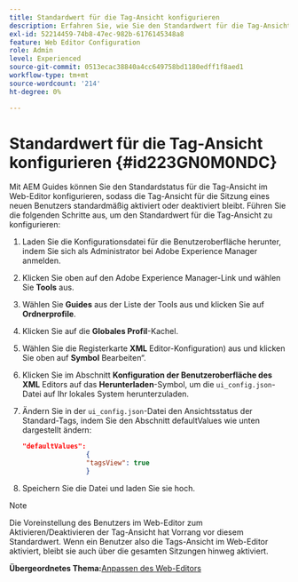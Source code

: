 ```yaml
---
title: Standardwert für die Tag-Ansicht konfigurieren
description: Erfahren Sie, wie Sie den Standardwert für die Tag-Ansicht konfigurieren
exl-id: 52214459-74b8-47ec-982b-6176145348a8
feature: Web Editor Configuration
role: Admin
level: Experienced
source-git-commit: 0513ecac38840a4cc649758bd1180edff1f8aed1
workflow-type: tm+mt
source-wordcount: '214'
ht-degree: 0%

---
```


# Standardwert für die Tag-Ansicht konfigurieren {#id223GN0M0NDC}

Mit AEM Guides können Sie den Standardstatus für die Tag-Ansicht im Web-Editor konfigurieren, sodass die Tag-Ansicht für die Sitzung eines neuen Benutzers standardmäßig aktiviert oder deaktiviert bleibt. Führen Sie die folgenden Schritte aus, um den Standardwert für die Tag-Ansicht zu konfigurieren:

1. Laden Sie die Konfigurationsdatei für die Benutzeroberfläche herunter, indem Sie sich als Administrator bei Adobe Experience Manager anmelden.
1. Klicken Sie oben auf den Adobe Experience Manager-Link und wählen Sie **Tools** aus.
1. Wählen Sie **Guides** aus der Liste der Tools aus und klicken Sie auf **Ordnerprofile**.
1. Klicken Sie auf die **Globales Profil**-Kachel.
1. Wählen Sie die Registerkarte **XML** Editor-Konfiguration) aus und klicken Sie oben auf **Symbol** Bearbeiten“.
1. Klicken Sie im Abschnitt **Konfiguration der Benutzeroberfläche des XML** Editors auf das **Herunterladen**-Symbol, um die `ui_config.json`-Datei auf Ihr lokales System herunterzuladen.
1. Ändern Sie in der `ui_config.json`-Datei den Ansichtsstatus der Standard-Tags, indem Sie den Abschnitt defaultValues wie unten dargestellt ändern:

   ```json
   "defaultValues":
                   {
                   "tagsView": true
                   }
   ```

1. Speichern Sie die Datei und laden Sie sie hoch.

>[!NOTE]
>
> Die Voreinstellung des Benutzers im Web-Editor zum Aktivieren/Deaktivieren der Tag-Ansicht hat Vorrang vor diesem Standardwert. Wenn ein Benutzer also die Tags-Ansicht im Web-Editor aktiviert, bleibt sie auch über die gesamten Sitzungen hinweg aktiviert.

**Übergeordnetes Thema:**&#x200B;[&#x200B; Anpassen des Web-Editors](conf-web-editor.md)

